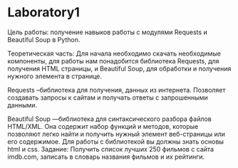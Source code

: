 # Laboratory1
Цель работы: получение навыков работы с модулями Requests и Beautiful Soup в Python.

Теоретическая часть: Для начала необходимо скачать необходимые компоненты, для работы нам понадобится библиотека Requests, для получения HTML страницы, и Beautiful Soup, для обработки и получения нужного элемента в странице. 

Requests –библиотека для получения, данных из интернета. Позволяет создавать запросы к сайтам и получать ответы с запрошенными данными.

Beautiful Soup —библиотека для синтаксического разбора файлов HTML/XML. Она содержит набор функций и методов, которые позволяют легко найти и получить нужный элемент веб-страницы или его содержимое. Для работы с библиотекой вы должны знать основы html и css.
Задание:
Получить список лучших 250 фильмов с сайта imdb.com, записать в словарь названия фильмов и их рейтинги.
